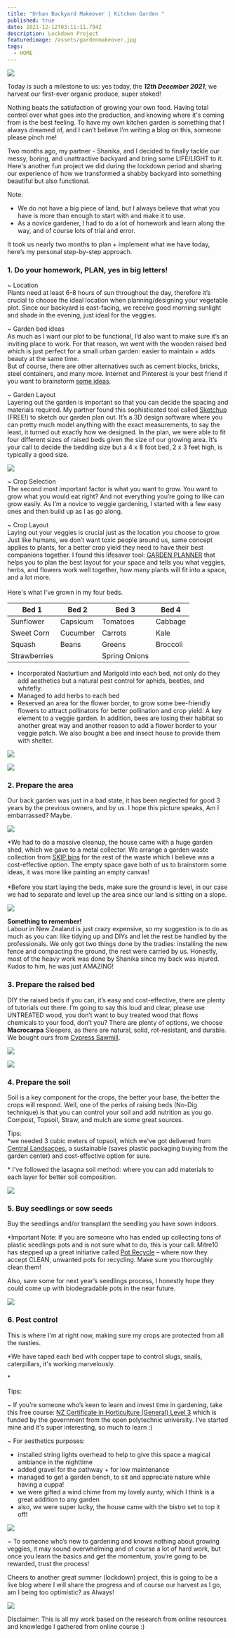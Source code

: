 ```yaml
---
title: "Urban Backyard Makeover | Kitchen Garden "
published: true
date: 2021-12-12T03:11:11.794Z
description: Lockdown Project
featuredimage: /assets/gardenmakeover.jpg
tags:
  - HOME
---
```

![](/assets/img_6619.jpg)

Today is such a milestone to us: yes today, the ***12th December 2021***, we harvest our first-ever organic produce, super stoked!

Nothing beats the satisfaction of growing your own food. Having total control over what goes into the production, and knowing where it's coming from is the best feeling. To have my own kitchen garden is something that I always dreamed of, and I can’t believe I’m writing a blog on this, someone please pinch me!

Two months ago, my partner - Shanika, and I decided to finally tackle our messy, boring, and unattractive backyard and bring some LIFE/LIGHT to it. Here's another fun project we did during the lockdown period and sharing our experience of how we transformed a shabby backyard into something beautiful but also functional. 

Note:

* We do not have a big piece of land, but I always believe that what you have is more than enough to start with and make it to use. 
* As a novice gardener, I had to do a lot of homework and learn along the way, and of course lots of trial and error. 

 It took us nearly two months to plan + implement what we have today, here’s my personal step-by-step approach. 

### 1. Do your homework, PLAN, yes in big letters!

~ Location \
Plants need at least 6-8 hours of sun throughout the day, therefore it’s crucial to choose the ideal location when planning/designing your vegetable plot. Since our backyard is east-facing, we receive good morning sunlight and shade in the evening, just ideal for the veggies. 

~ Garden bed ideas \
As much as I want our plot to be functional, I’d also want to make sure it’s an inviting place to work. For that reason, we went with the wooden raised bed which is just perfect for a small urban garden: easier to maintain + adds beauty at the same time. \
But of course, there are other alternatives such as cement blocks, bricks, steel containers, and many more. Internet and Pinterest is your best friend if you want to brainstorm [some ideas](https://www.familyfoodgarden.com/vegetable-garden-ideas/).

~ Garden Layout \
Layering out the garden is important so that you can decide the spacing and materials required. My partner found this sophisticated tool called [Sketchup](https://www.sketchup.com/) (FREE!) to sketch our garden plan out. It’s a 3D design software where you can pretty much model anything with the exact measurements, to say the least, it turned out exactly how we designed.
In the plan, we were able to fit four different sizes of raised beds given the size of our growing area. It’s your call to decide the bedding size but a 4 x 8 foot bed, 2 x 3 feet high, is typically a good size.

![](/assets/sketchup.png)

~ Crop Selection \
The second most important factor is what you want to grow. You want to grow what you would eat right? And not everything you’re going to like can grow easily. As I’m a novice to veggie gardening, I started with a few easy ones and then build up as I as go along.

~ Crop Layout \
Laying out your veggies is crucial just as the location you choose to grow. Just like humans, we don’t want toxic people around us, same concept applies to plants, for a better crop yield they need to have their best companions together. I found this lifesaver tool: [GARDEN PLANNER](https://gardenplanner.almanac.com/) that helps you to plan the best layout for your space and tells you what veggies, herbs, and flowers work well together, how many plants will fit into a space, and a lot more. \
\
Here's what I've grown in my four beds. 

| Bed 1        | Bed 2    | Bed 3         | Bed 4    |
| ------------ | -------- | ------------- | -------- |
| Sunflower    | Capsicum | Tomatoes      | Cabbage  |
| Sweet Corn   | Cucumber | Carrots       | Kale     |
| Squash       | Beans    | Greens        | Broccoli |
| Strawberries |          | Spring Onions |          |

* Incorporated Nasturtium and Marigold into each bed, not only do they add aesthetics but a natural pest control for aphids, beetles, and whitefly.
* Managed to add herbs to each bed 
* Reserved an area for the flower border, to grow some bee-friendly flowers to attract pollinators for better pollination and crop yield: A key element to a veggie garden. In addition, bees are losing their habitat so another great way and another reason to add a flower border to your veggie patch. We also bought a bee and insect house to provide them with shelter. 

![](/assets/flowerborder.jpg)

![](/assets/img_6684.jpg)

### 2. Prepare the area

Our back garden was just in a bad state, it has been neglected for good 3 years by the previous owners, and by us. I hope this picture speaks, Am I embarrassed? Maybe. 

![](/assets/before.png)

\*We had to do a massive cleanup, the house came with a huge garden shed, which we gave to a metal collector. We arrange a garden waste collection from [SKIP bins](https://www.wastemanagement.co.nz/for-home/skip-bin/) for the rest of the waste which I believe was a cost-effective option. The empty space gave both of us to brainstorm some ideas, it was more like painting an empty canvas!\
\
*Before you start laying the beds, make sure the ground is level, in our case we had to separate and level up the area since our land is sitting on a slope. 

![](/assets/levelup.jpg)

**Something to remember!** \
Labour in New Zealand is just crazy expensive, so my suggestion is to do as much as you can: like tidying up and DIYs and let the rest be handled by the professionals. We only got two things done by the tradies: installing the new fence and compacting the ground, the rest were carried by us. Honestly, most of the heavy work was done by Shanika since my back was injured. Kudos to him, he was just AMAZING! 

### 3. Prepare the raised bed

DIY the raised beds if you can, it’s easy and cost-effective, there are plenty of tutorials out there. 
I’m going to say this loud and clear, please use UNTREATED wood, you don’t want to buy treated wood that flows chemicals to your food, don’t you? There are plenty of options, we choose **Macrocarpa** Sleepers, as there are natural, solid, rot-resistant, and durable. We bought ours from [Cypress Sawmill](https://www.cypress-sawmill.co.nz/). 

![](/assets/raisedbeds.jpg)



![](/assets/img_5151.jpg)

### 4. Prepare the soil

Soil is a key component for the crops, the better your base, the better the crops will respond. Well, one of the perks of raising beds (No-Dig technique) is that you can control your soil and add nutrition as you go. Compost, Topsoil, Straw, and mulch are some great sources.

Tips: \
*we needed 3 cubic meters of topsoil, which we've got delivered from [Central Landsacpes](https://centrallandscapes.co.nz/), a sustainable (saves plastic packaging buying from the garden center) and cost-effective option for sure.

\* I've followed the lasagna soil method: where you can add materials to each layer for better soil composition. 

![](/assets/soil.png)



### 5. Buy seedlings or sow seeds

Buy the seedlings and/or transplant the seedling you have sown indoors. 

\*Important Note: 
If you are someone who has ended up collecting tons of plastic seedlings pots and is not sure what to do, this is your call. Mitre10 has stepped up a great initiative called [Pot Recycle](https://www.mitre10.co.nz/potrecycling) – where now they accept CLEAN, unwanted pots for recycling. Make sure you thoroughly clean them!

Also, save some for next year’s seedlings process, I honestly hope they could come up with biodegradable pots in the near future. 

![](/assets/seedlings.png)

### 6. Pest control

This is where I'm at right now, making sure my crops are protected from all the nasties. 

\*We have taped each bed with copper tape to control slugs, snails, caterpillars, it's working marvelously. 

\*

Tips:

~ If you’re someone who’s keen to learn and invest time in gardening, take this free course: [NZ Certificate in Horticulture (General) Level 3](https://www.openpolytechnic.ac.nz/qualifications-and-courses/nz2677-new-zealand-certificate-in-horticulture-general-level-3/) which is funded by the government from the open polytechnic university. I’ve started mine and it's super interesting, so much to learn :) 

~ For aesthetics purposes:

* installed string lights overhead to help to give this space a magical ambiance in the nighttime
* added gravel for the pathway + for low maintenance  
* managed to get a garden bench, to sit and appreciate nature while having a cuppa!
* we were gifted a wind chime from my lovely aunty, which I think is a great addition to any garden
* also, we were super lucky, the house came with the bistro set to top it off! 

![](/assets/img_6599.jpg)

~ To someone who’s new to gardening and knows nothing about growing veggies, it may sound overwhelming and of course a lot of hard work, but once you learn the basics and get the momentum, you’re going to be rewarded, trust the process!

Cheers to another great summer (lockdown) project, this is going to be a live blog where I will share the progress and of course our harvest as I go, am I being too optimistic? as Always!

![](/assets/img_6625-2.jpg)

Disclaimer: This is all my work based on the research from online resources and knowledge I gathered from online course :)